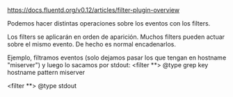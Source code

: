 https://docs.fluentd.org/v0.12/articles/filter-plugin-overview

Podemos hacer distintas operaciones sobre los eventos con los filters.

Los filters se aplicarán en orden de aparición.
Muchos filters pueden actuar sobre el mismo evento.
De hecho es normal encadenarlos.


Ejemplo, filtramos eventos (solo dejamos pasar los que tengan en hostname "miserver") y luego lo sacamos por stdout:
<filter **>
  @type grep
  <regexp>
    key hostname
    pattern miserver
  </regexp>
</filter>

<filter **>
  @type stdout
</filter>
